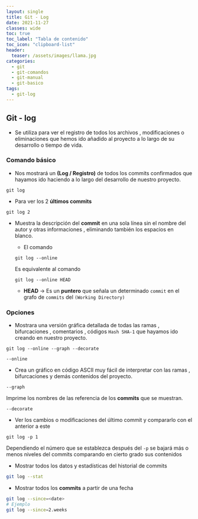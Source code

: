 ```yaml
---
layout: single
title: Git - Log
date: 2021-11-27
classes: wide
toc: true
toc_label: "Tabla de contenido"
toc_icon: "clipboard-list"
header:
  teaser: /assets/images/llama.jpg
categories:
  - git
  - git-comandos
  - git-manual
  - git-basico
tags:
  - git-log
---
```


## Git - log

* Se utiliza para ver el registro de todos los archivos , modificaciones o eliminaciones que hemos ido añadido al proyecto a lo largo de su desarrollo o tiempo de vida.

### Comando básico

* Nos mostrará un **(Log / Registro)** de todos los commits confirmados que hayamos ido haciendo a lo largo del desarrollo de nuestro proyecto.

``git log``

* Para ver los 2 **últimos commits**

``git log 2``

* Muestra la descripción del **commit** en una sola línea sin el nombre del autor y otras informaciones , eliminando también los espacios en blanco.

  * El comando

  ``git log --online``

    Es equivalente al comando

  ``git log --online HEAD``

  * **HEAD** → Es un **puntero** que señala un determinado ``commit`` en el grafo de ``commits`` del ``(Working Directory)``

### Opciones

* Mostrara una versión gráfica detallada de todas las ramas , bifurcaciones , comentarios , códigos `Hash SHA-1` que hayamos ido creando en nuestro proyecto.

``git log --online --graph --decorate``

``--online``

* Crea un gráfico en código ASCII muy fácil de interpretar con las ramas , bifurcaciones y demás contenidos del proyecto.

``--graph``

Imprime los nombres de las referencia de los **commits** que se muestran.

``--decorate``

* Ver los cambios o modificaciones del último commit y compararlo con el anterior a este

``git log -p 1``

Dependiendo el número que se establezca después del ``-p`` se bajará más o menos niveles del commits comparando en cierto grado sus contenidos

* Mostrar todos los datos y estadísticas del historial de commits

```bash
git log --stat
```

* Mostrar todos los **commits** a partir de una fecha

```bash
git log --since=<date>
# Ejemplo
git log --since=2.weeks
```
